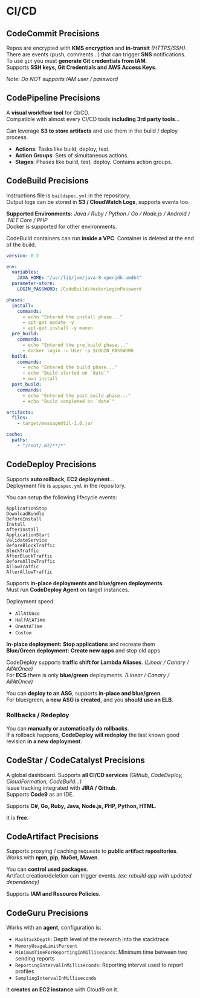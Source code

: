 # CI/CD

## CodeCommit Precisions

Repos are encrypted with **KMS encryption** and **in-transit** *(HTTPS/SSH)*.  
There are events (push, comments...) that can trigger **SNS** notifications.  
To use `git` you must **generate Git credentials from IAM**.  
Supports **SSH keys, Git Credentials and AWS Access Keys**.

*Note: Do NOT supports IAM user / password*

## CodePipeline Precisions

A **visual workflow tool** for CI/CD.  
Compatible with almost every CI/CD tools **including 3rd party tools**...

Can leverage **S3 to store artifacts** and use them in the build / deploy process.

- **Actions**: Tasks like build, deploy, test.
- **Action Groups**: Sets of simultaneous actions.
- **Stages**: Phases like build, test, deploy. Contains action groups.

## CodeBuild Precisions

Instructions file is `buildspec.yml` in the repository.  
Output logs can be stored in **S3 / CloudWatch Logs**, supports events too.  

**Supported Environments:** *Java / Ruby / Python / Go / Node.js / Android / .NET Core / PHP*  
Docker is supported for other environments.

CodeBuild containers can run **inside a VPC**. Container is deleted at the end of the build.

```yaml
version: 0.2

env:
  variables:
    JAVA_HOME: "/usr/lib/jvm/java-8-openjdk-amd64"
  parameter-store:
    LOGIN_PASSWORD: /CodeBuild/dockerLoginPassword

phases:
  install:
    commands:
      - echo "Entered the install phase..."
      - apt-get update -y
      - apt-get install -y maven
  pre_build:
    commands:
      - echo "Entered the pre_build phase..."
      - docker login -u User -p $LOGIN_PASSWORD
  build:
    commands:
      - echo "Entered the build phase..."
      - echo "Build started on `date`"
      - mvn install
  post_build:
    commands:
      - echo "Entered the post_build phase..."
      - echo "Build completed on `date`"

artifacts:
  files:
    - target/messageUtil-1.0.jar

cache:
  paths:
    - "/root/.m2/**/*"
```

## CodeDeploy Precisions

Supports **auto rollback**, **EC2 deployment**...  
Deployment file is `appspec.yml` in the repository.

You can setup the following lifecycle events:
```
ApplicationStop
DownloadBundle
BeforeInstall
Install
AfterInstall
ApplicationStart
ValidateService
BeforeBlockTraffic
BlockTraffic
AfterBlockTraffic
BeforeAllowTraffic
AllowTraffic
AfterAllowTraffic
```

Supports **in-place deployments and blue/green deployments**.  
Must run **CodeDeploy Agent** on target instances.

Deployment speed:
- `AllAtOnce`
- `HalfAtATime`
- `OneAtATime`
- `Custom`

**In-place deployment:** **Stop applications** and recreate them  
**Blue/Green deployment:** **Create new apps** and stop old apps

CodeDeploy supports **traffic shift for Lambda Aliases**. *(Linear / Canary / AllAtOnce)*  
For **ECS** there is only **blue/green** deployments. *(Linear / Canary / AllAtOnce)*

You can **deploy to an ASG**, supports **in-place and blue/green**.  
For blue/green, **a new ASG is created**, and you **should use an ELB**.

### Rollbacks / Redeploy

You can **manually or automatically do rollbacks**.  
If a rollback happens, **CodeDeploy will redeploy** the last known good revision **in a new deployment**.

## CodeStar / CodeCatalyst Precisions

A global dashboard.
Supports **all CI/CD services** *(Github, CodeDeploy, CloudFormation, CodeBuild...)*  
Issue tracking integrated with **JIRA / Github**.  
Supports **Code9** as an IDE.

Supports **C#, Go, Ruby, Java, Node.js, PHP, Python, HTML**.

It is **free**.

## CodeArtifact Precisions

Supports proxying / caching requests to **public artifact repositories**.  
Works with **npm, pip, NuGet, Maven**.

You can **control used packages**.  
Artifact creation/deletion can trigger events. *(ex: rebuild app with updated dependency)*

Supports **IAM and Resource Policies**.

## CodeGuru Precisions

Works with an **agent**, configuration is:

- `MaxStackDepth`: Depth level of the research into the stacktrace
- `MemoryUsageLimitPercent`
- `MinimumTimeForReportingInMilliseconds`: Minimum time between two sending reports
- `ReportingIntervalInMilliseconds`: Reporting interval used to report profiles
- `SamplingIntervalInMilliseconds`

It **creates an EC2 instance** with Cloud9 on it.

